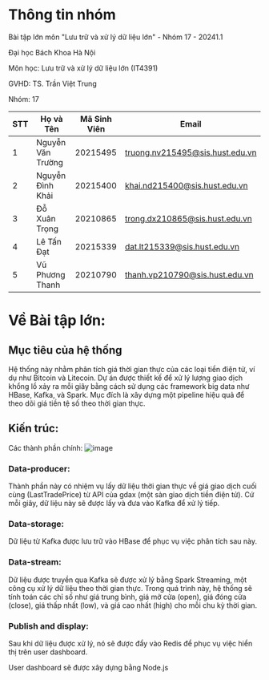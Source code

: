 # Thông tin nhóm
Bài tập lớn môn "Lưu trữ và xử lý dữ liệu lớn" - Nhóm 17 - 20241.1

Đại học Bách Khoa Hà Nội

Môn học: Lưu trữ và xử lý dữ liệu lớn (IT4391)

GVHD: TS. Trần Việt Trung

Nhóm: 17

| STT | Họ và Tên           | Mã Sinh Viên | Email                             |
|-----|---------------------|--------------|-----------------------------------|
| 1   | Nguyễn Văn Trường    | 20215495     | truong.nv215495@sis.hust.edu.vn   |
| 2   | Nguyễn Đình Khải     | 20215400     | khai.nd215400@sis.hust.edu.vn     |
| 3   | Đỗ Xuân Trọng        | 20210865     | trong.dx210865@sis.hust.edu.vn    |
| 4   | Lê Tấn Đạt           | 20215339     | dat.lt215339@sis.hust.edu.vn      |
| 5   | Vũ Phương Thanh      | 20210790     | thanh.vp210790@sis.hust.edu.vn    |

# Về Bài tập lớn: 
## Mục tiêu của hệ thống
Hệ thống này nhằm phân tích giá thời gian thực của các loại tiền điện tử, ví dụ như Bitcoin và Litecoin. Dự án được thiết kế để xử lý lượng giao dịch khổng lồ xảy ra mỗi giây bằng cách sử dụng các framework big data như HBase, Kafka, và Spark. Mục đích là xây dựng một pipeline hiệu quả để theo dõi giá tiền tệ số theo thời gian thực.

## Kiến trúc:
Các thành phần chính:
![image](https://github.com/user-attachments/assets/35f686b7-586a-478d-a4c1-d9ded1f62bc4)

### Data-producer:

Thành phần này có nhiệm vụ lấy dữ liệu thời gian thực về giá giao dịch cuối cùng (LastTradePrice) từ API của gdax (một sàn giao dịch tiền điện tử).
Cứ mỗi giây, dữ liệu này sẽ được lấy và đưa vào Kafka để xử lý tiếp.
### Data-storage:

Dữ liệu từ Kafka được lưu trữ vào HBase để phục vụ việc phân tích sau này.
### Data-stream:

Dữ liệu được truyền qua Kafka sẽ được xử lý bằng Spark Streaming, một công cụ xử lý dữ liệu theo thời gian thực.
Trong quá trình này, hệ thống sẽ tính toán các chỉ số như giá trung bình, giá mở cửa (open), giá đóng cửa (close), giá thấp nhất (low), và giá cao nhất (high) cho mỗi chu kỳ thời gian.
### Publish and display:

Sau khi dữ liệu được xử lý, nó sẽ được đẩy vào Redis để phục vụ việc hiển thị trên user dashboard.

User dashboard sẽ được xây dựng bằng Node.js



